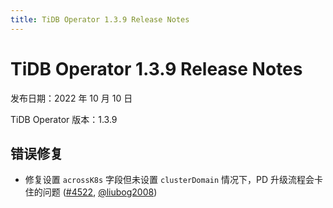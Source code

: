 ```yaml
---
title: TiDB Operator 1.3.9 Release Notes
---
```


# TiDB Operator 1.3.9 Release Notes

发布日期：2022 年 10 月 10 日

TiDB Operator 版本：1.3.9

## 错误修复

- 修复设置 `acrossK8s` 字段但未设置 `clusterDomain` 情况下，PD 升级流程会卡住的问题 ([#4522](https://github.com/pingcap/tidb-operator/pull/4721), [@liubog2008](https://github.com/liubog2008))
